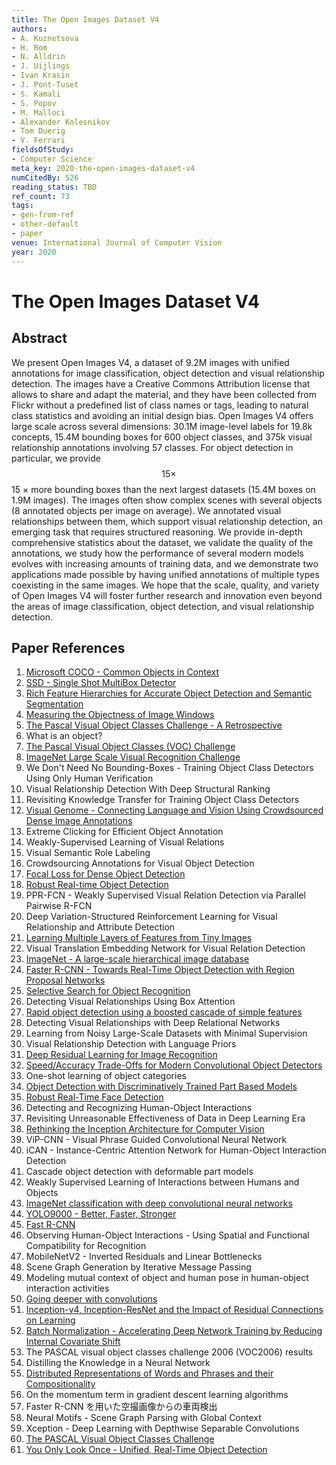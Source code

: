 ```yaml
---
title: The Open Images Dataset V4
authors:
- A. Kuznetsova
- H. Rom
- N. Alldrin
- J. Uijlings
- Ivan Krasin
- J. Pont-Tuset
- S. Kamali
- S. Popov
- M. Malloci
- Alexander Kolesnikov
- Tom Duerig
- V. Ferrari
fieldsOfStudy:
- Computer Science
meta_key: 2020-the-open-images-dataset-v4
numCitedBy: 526
reading_status: TBD
ref_count: 73
tags:
- gen-from-ref
- other-default
- paper
venue: International Journal of Computer Vision
year: 2020
---
```


# The Open Images Dataset V4

## Abstract

We present Open Images V4, a dataset of 9.2M images with unified annotations for image classification, object detection and visual relationship detection. The images have a Creative Commons Attribution license that allows to share and adapt the material, and they have been collected from Flickr without a predefined list of class names or tags, leading to natural class statistics and avoiding an initial design bias. Open Images V4 offers large scale across several dimensions: 30.1M image-level labels for 19.8k concepts, 15.4M bounding boxes for 600 object classes, and 375k visual relationship annotations involving 57 classes. For object detection in particular, we provide $$15\times $$ 15 × more bounding boxes than the next largest datasets (15.4M boxes on 1.9M images). The images often show complex scenes with several objects (8 annotated objects per image on average). We annotated visual relationships between them, which support visual relationship detection, an emerging task that requires structured reasoning. We provide in-depth comprehensive statistics about the dataset, we validate the quality of the annotations, we study how the performance of several modern models evolves with increasing amounts of training data, and we demonstrate two applications made possible by having unified annotations of multiple types coexisting in the same images. We hope that the scale, quality, and variety of Open Images V4 will foster further research and innovation even beyond the areas of image classification, object detection, and visual relationship detection.

## Paper References

1. [Microsoft COCO - Common Objects in Context](2014-microsoft-coco-common-objects-in-context)
2. [SSD - Single Shot MultiBox Detector](2016-ssd-net.md)
3. [Rich Feature Hierarchies for Accurate Object Detection and Semantic Segmentation](2014-rich-feature-hierarchies-for-accurate-object-detection-and-semantic-segmentation)
4. [Measuring the Objectness of Image Windows](2012-measuring-the-objectness-of-image-windows)
5. [The Pascal Visual Object Classes Challenge - A Retrospective](2014-the-pascal-visual-object-classes-challenge-a-retrospective)
6. What is an object?
7. [The Pascal Visual Object Classes (VOC) Challenge](2009-the-pascal-visual-object-classes-voc-challenge)
8. [ImageNet Large Scale Visual Recognition Challenge](2015-imagenet-large-scale-visual-recognition-challenge)
9. We Don't Need No Bounding-Boxes - Training Object Class Detectors Using Only Human Verification
10. Visual Relationship Detection With Deep Structural Ranking
11. Revisiting Knowledge Transfer for Training Object Class Detectors
12. [Visual Genome - Connecting Language and Vision Using Crowdsourced Dense Image Annotations](2016-visual-genome-connecting-language-and-vision-using-crowdsourced-dense-image-annotations)
13. Extreme Clicking for Efficient Object Annotation
14. Weakly-Supervised Learning of Visual Relations
15. Visual Semantic Role Labeling
16. Crowdsourcing Annotations for Visual Object Detection
17. [Focal Loss for Dense Object Detection](2017-focal-loss-for-dense-object-detection)
18. [Robust Real-time Object Detection](2001-robust-real-time-object-detection)
19. PPR-FCN - Weakly Supervised Visual Relation Detection via Parallel Pairwise R-FCN
20. Deep Variation-Structured Reinforcement Learning for Visual Relationship and Attribute Detection
21. [Learning Multiple Layers of Features from Tiny Images](2009-learning-multiple-layers-of-features-from-tiny-images)
22. Visual Translation Embedding Network for Visual Relation Detection
23. [ImageNet - A large-scale hierarchical image database](2009-imagenet-a-large-scale-hierarchical-image-database)
24. [Faster R-CNN - Towards Real-Time Object Detection with Region Proposal Networks](2015-faster-r-cnn-towards-real-time-object-detection-with-region-proposal-networks)
25. [Selective Search for Object Recognition](2013-selective-search-for-object-recognition)
26. Detecting Visual Relationships Using Box Attention
27. [Rapid object detection using a boosted cascade of simple features](2001-rapid-object-detection-using-a-boosted-cascade-of-simple-features)
28. Detecting Visual Relationships with Deep Relational Networks
29. Learning from Noisy Large-Scale Datasets with Minimal Supervision
30. Visual Relationship Detection with Language Priors
31. [Deep Residual Learning for Image Recognition](2015-resnet.md)
32. [Speed/Accuracy Trade-Offs for Modern Convolutional Object Detectors](2017-speed-accuracy-trade-offs-for-modern-convolutional-object-detectors)
33. One-shot learning of object categories
34. [Object Detection with Discriminatively Trained Part Based Models](2009-object-detection-with-discriminatively-trained-part-based-models)
35. [Robust Real-Time Face Detection](2001-robust-real-time-face-detection)
36. Detecting and Recognizing Human-Object Interactions
37. Revisiting Unreasonable Effectiveness of Data in Deep Learning Era
38. [Rethinking the Inception Architecture for Computer Vision](2016-rethinking-the-inception-architecture-for-computer-vision)
39. ViP-CNN - Visual Phrase Guided Convolutional Neural Network
40. iCAN - Instance-Centric Attention Network for Human-Object Interaction Detection
41. Cascade object detection with deformable part models
42. Weakly Supervised Learning of Interactions between Humans and Objects
43. [ImageNet classification with deep convolutional neural networks](2012-alexnet.md)
44. [YOLO9000 - Better, Faster, Stronger](2017-yolo9000-better-faster-stronger)
45. [Fast R-CNN](2015-fast-r-cnn)
46. Observing Human-Object Interactions - Using Spatial and Functional Compatibility for Recognition
47. MobileNetV2 - Inverted Residuals and Linear Bottlenecks
48. Scene Graph Generation by Iterative Message Passing
49. Modeling mutual context of object and human pose in human-object interaction activities
50. [Going deeper with convolutions](2015-going-deeper-with-convolutions)
51. [Inception-v4, Inception-ResNet and the Impact of Residual Connections on Learning](2017-inception-v4-inception-resnet-and-the-impact-of-residual-connections-on-learning)
52. [Batch Normalization - Accelerating Deep Network Training by Reducing Internal Covariate Shift](2015-batch-normalization-accelerating-deep-network-training-by-reducing-internal-covariate-shift)
53. The PASCAL visual object classes challenge 2006 (VOC2006) results
54. Distilling the Knowledge in a Neural Network
55. [Distributed Representations of Words and Phrases and their Compositionality](2013-distributed-representations-of-words-and-phrases-and-their-compositionality)
56. On the momentum term in gradient descent learning algorithms
57. Faster R-CNN を用いた空撮画像からの車両検出
58. Neural Motifs - Scene Graph Parsing with Global Context
59. Xception - Deep Learning with Depthwise Separable Convolutions
60. [The PASCAL Visual Object Classes Challenge](2006-the-pascal-visual-object-classes-challenge)
61. [You Only Look Once - Unified, Real-Time Object Detection](2016-you-only-look-once-unified-real-time-object-detection)

